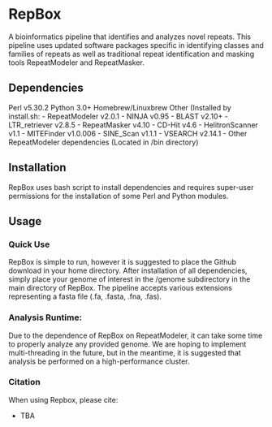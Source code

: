 # RepBox

A bioinformatics pipeline that identifies and analyzes novel repeats. This pipeline uses updated software packages specific in identifying classes and families of repeats as well as traditional repeat identification and masking tools RepeatModeler and RepeatMasker.

## Dependencies
Perl v5.30.2
Python 3.0+
Homebrew/Linuxbrew
Other (Installed by install.sh:
    - RepeatModeler v2.0.1
        - NINJA v0.95
        - BLAST v2.10+
        - LTR_retriever v2.8.5
    - RepeatMasker v4.10
    - CD-Hit v4.6
    - HelitronScanner v1.1
    - MITEFinder v1.0.006
    - SINE_Scan v1.1.1
    - VSEARCH v2.14.1
    - Other RepeatModeler dependencies (Located in /bin directory)

## Installation
RepBox uses bash script to install dependencies and requires super-user permissions for the installation of some Perl and Python modules.

## Usage
### Quick Use
RepBox is simple to run, however it is suggested to place the Github download in your home directory. After installation of all dependencies, simply place your genome of interest in the /genome subdirectory in the main directory of RepBox. The pipeline accepts various extensions representing a fasta file (.fa, .fasta, .fna, .fas).

### Analysis Runtime:
Due to the dependence of RepBox on RepeatModeler, it can take some time to properly analyze any provided genome. We are hoping to implement multi-threading in the future, but in the meantime, it is suggested that analysis be performed on a high-performance cluster.

### Citation
When using Repbox, please cite:
- TBA
